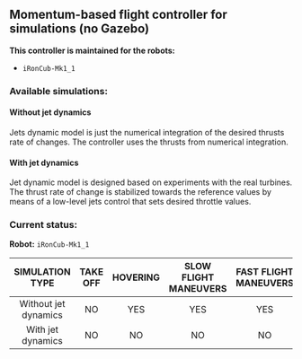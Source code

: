 ## Momentum-based flight controller for simulations (no Gazebo)

**This controller is maintained for the robots:**

- `iRonCub-Mk1_1`

### Available simulations:

#### Without jet dynamics
Jets dynamic model is just the numerical integration of the desired thrusts rate of changes. The controller uses the thrusts from numerical integration.

#### With jet dynamics
Jet dynamic model is designed based on experiments with the real turbines. The thrust rate of change is stabilized towards the reference values by means of a low-level jets control that sets desired throttle values.

### Current status:

**Robot:** `iRonCub-Mk1_1`

| SIMULATION TYPE | TAKE OFF | HOVERING | SLOW FLIGHT MANEUVERS | FAST FLIGHT MANEUVERS | LANDING |
|:-------:|:------:|:--------:|:--------:|:--------------------:|:--------------------:|
|Without jet dynamics | NO |  YES |  YES |  YES |  NO |
|With jet dynamics    | NO |  NO  |  NO  |  NO  |  NO |

